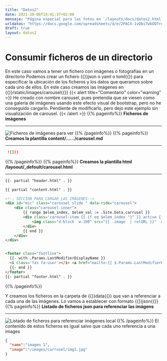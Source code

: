 ```yaml
---
title: "Datos2"
date: 2021-10-06T14:41:37+02:00   
mensaje: "Página especial para las fotos en `/layouts/docs/datos2.html`"
urldatos: "https://docs.google.com/spreadsheets/d/e/2PACX-1vQbi7wkOO7rqoAdtfGK-uzL03LUCR8VIh8MCxGIgSpdjD8RMjirVsJanKEiwoPXusfCLFjeji1Dt0zS/pub?gid=0&single=true&output=csv"
draft: true
layout: datos2
---
```

# Consumir ficheros de un directorio
En este caso vamos a tener un fichero con imágenes o fotografías  en un directorio
Podemos crear un fichero {{<color>}}json o yaml o toml{{</color>}} para especificar la ubicación de los ficheros y los datos que queramos sobre cada uno de ellos.
En este caso creamos las imágenes en {{<color>}}/static/images/carousel{{</color>}}
{{< alert title="Comentario" color="warning" >}}
He creado con nombre carousel, pues pretendía que se viesen como una galería de imágenes usando este efecto visual de bootstrap, pero no he conseguido cargarlo. Pendiente de modificarlo, pero dejo este ejemplo sin visualización de carousel.
{{< /alert >}}
{{% pageinfo%}}
**Ficheros de imágenes**
 ***
![Ficheros de imágenes para ver](/images/relearn/data/imagenes.png)
{{% /pageinfo%}}
{{% pageinfo%}}
**Creamos la plantilla content/....../carousel.md**
 ***
```toml
 ![]()
```
{{% /pageinfo%}}
{{% pageinfo%}}
**Creamos la plantilla html /layoout/_defoult/carousel.html**
 ***

```html
{{- partial "header.html" . }}

{{ partial "content.html" . }}

<!-- SECCION PARA CARGAR LAS IMÁGENES-->
<div id="mic" class="carousel slide " data-ride="carousel">
    <div class="carousel-inner">
        {{ range $elem_index, $elem_val := .Site.Data.carrusel }}
        <div class='carousel-item {{ if eq $elem_index "1" }} active {{ end }}'>
            <img class="d-block  w-100" src="{{ .image  | relURL }}"  alt="{{ .name }}">
        </div>
        {{ end }}
    </div>
</div>


<footer class="footline">
  {{- with .Params.LastModifierDisplayName }}
  <i class='fas fa-user'></i> <a href="mailto:{{ $.Params.LastModifierEmail }}">{{ . }}</a> {{ with $.Date }} <i class='fas fa-calendar'></i> {{ .Format "02/01/2006" }}{{ end }}
  {{- end }}
</footer>
{{- partial "footer.html" . }}

```
{{% /pageinfo%}}

Y creamos los ficheros en la carpeta de {{<color>}}data{{</color>}} que van a referenciar a cada una de las imágenes. Lo vamos a establecer con formato {{<color>}}json{{</color>}}
{{% pageinfo%}}
**Listado de ficheros json para referenciar las imágens**
 ***
![Listado de ficheros para referenciar imágenes local](/images/relearn/data/ficheros_json_imagenes.png)
{{% /pageinfo%}}
El contenido de estos ficheros es igual salvo que cada uno referencia a una images
```json
{
  "name":"imagen 1",
  "image":"/images/carrusel/img1.jpg"
}
```
